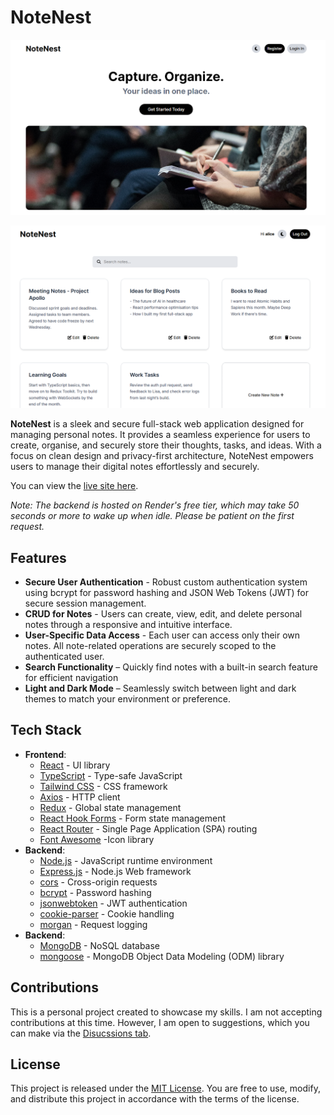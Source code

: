 # NoteNest

![NoteNest landing page](assets/landing.png)

![NoteNest notes page](assets/notes.png)

**NoteNest** is a sleek and secure full-stack web application designed for managing personal notes. It provides a seamless experience for users to create, organise, and securely store their thoughts, tasks, and ideas. With a focus on clean design and privacy-first architecture, NoteNest empowers users to manage their digital notes effortlessly and securely.

You can view the [live site here](https://terenceclzhang-notenest.netlify.app/).

_Note: The backend is hosted on Render's free tier, which may take 50 seconds or more to wake up when idle. Please be patient on the first request._

## Features

- **Secure User Authentication** - Robust custom authentication system using bcrypt for password hashing and JSON Web Tokens (JWT) for secure session management.
- **CRUD for Notes** - Users can create, view, edit, and delete personal notes through a responsive and intuitive interface.
- **User-Specific Data Access** - Each user can access only their own notes. All note-related operations are securely scoped to the authenticated user.
- **Search Functionality** – Quickly find notes with a built-in search feature for efficient navigation
- **Light and Dark Mode** – Seamlessly switch between light and dark themes to match your environment or preference.

## Tech Stack

- **Frontend**:
  - [React](https://react.dev/) - UI library
  - [TypeScript](https://www.typescriptlang.org/) - Type-safe JavaScript
  - [Tailwind CSS](https://tailwindcss.com/) - CSS framework
  - [Axios](https://axios-http.com/) - HTTP client
  - [Redux](https://redux.js.org/) - Global state management
  - [React Hook Forms](https://react-hook-form.com/) - Form state management
  - [React Router](https://reactrouter.com/) - Single Page Application (SPA) routing
  - [Font Awesome](https://fontawesome.com/) -Icon library
- **Backend**:
  - [Node.js](https://nodejs.org/) - JavaScript runtime environment
  - [Express.js](https://expressjs.com/) - Node.js Web framework
  - [cors](https://www.npmjs.com/package/cors) - Cross-origin requests
  - [bcrypt](https://www.npmjs.com/package/bcrypt) - Password hashing
  - [jsonwebtoken](https://www.npmjs.com/package/jsonwebtoken) - JWT authentication
  - [cookie-parser](https://www.npmjs.com/package/cookie-parser) - Cookie handling
  - [morgan](https://www.npmjs.com/package/morgan) - Request logging
- **Backend**:
  - [MongoDB](https://www.mongodb.com/) - NoSQL database
  - [mongoose](https://mongoosejs.com/) - MongoDB Object Data Modeling (ODM) library

## Contributions

This is a personal project created to showcase my skills. I am not accepting contributions at this time. However, I am open to suggestions, which you can make via the [Disucssions tab](https://github.com/TerenceCLZhang/notenest/discussions).

## License

This project is released under the [MIT License](LICENSE). You are free to use, modify, and distribute this project in accordance with the terms of the license.
